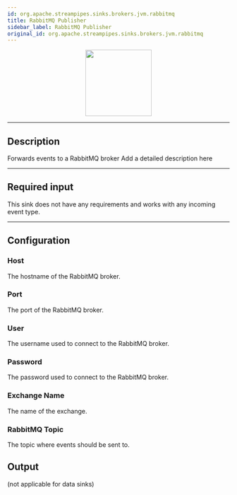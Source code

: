 ```yaml
---
id: org.apache.streampipes.sinks.brokers.jvm.rabbitmq
title: RabbitMQ Publisher
sidebar_label: RabbitMQ Publisher
original_id: org.apache.streampipes.sinks.brokers.jvm.rabbitmq
---
```


<!--
  ~ Licensed to the Apache Software Foundation (ASF) under one or more
  ~ contributor license agreements.  See the NOTICE file distributed with
  ~ this work for additional information regarding copyright ownership.
  ~ The ASF licenses this file to You under the Apache License, Version 2.0
  ~ (the "License"); you may not use this file except in compliance with
  ~ the License.  You may obtain a copy of the License at
  ~
  ~    http://www.apache.org/licenses/LICENSE-2.0
  ~
  ~ Unless required by applicable law or agreed to in writing, software
  ~ distributed under the License is distributed on an "AS IS" BASIS,
  ~ WITHOUT WARRANTIES OR CONDITIONS OF ANY KIND, either express or implied.
  ~ See the License for the specific language governing permissions and
  ~ limitations under the License.
  ~
  -->



<p align="center"> 
    <img src="/docs/img/pipeline-elements/org.apache.streampipes.sinks.brokers.jvm.rabbitmq/icon.png" width="150px;" class="pe-image-documentation"/>
</p>

***

## Description

Forwards events to a RabbitMQ broker
Add a detailed description here

***

## Required input

This sink does not have any requirements and works with any incoming event type.

***

## Configuration

### Host

The hostname of the RabbitMQ broker.

### Port

The port of the RabbitMQ broker.

### User

The username used to connect to the RabbitMQ broker.

### Password

The password used to connect to the RabbitMQ broker.

### Exchange Name

The name of the exchange.

### RabbitMQ Topic

The topic where events should be sent to.

## Output

(not applicable for data sinks)
